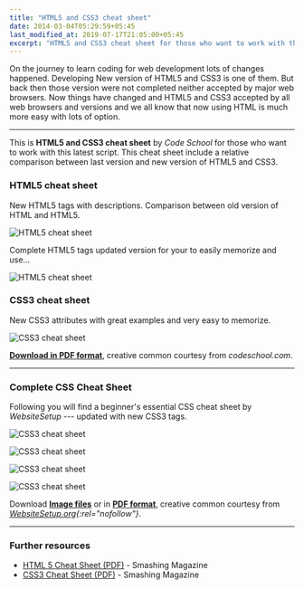 ```yaml
---
title: "HTML5 and CSS3 cheat sheet"
date: 2014-03-04T05:29:59+05:45
last_modified_at: 2019-07-17T21:05:00+05:45
excerpt: "HTML5 and CSS3 cheat sheet for those who want to work with this latest script."
---
```


On the journey to learn coding for web development lots of changes happened. Developing New version of HTML5 and CSS3 is one of them. But back then those version were not completed neither accepted by major web browsers. Now things have changed and HTML5 and CSS3 accepted by all web browsers and versions and we all know that now using HTML is much more easy with lots of option.

---

This is **HTML5 and CSS3 cheat sheet** by _Code School_ for those who want to work with this latest script. This cheat sheet include a relative comparison between last version and new version of HTML5 and CSS3.

### HTML5 cheat sheet

New HTML5 tags with descriptions. Comparison between old version of HTML and HTML5.

![HTML5 cheat sheet](/uploads/20140304-html5-cheat-sheet-p1.png)

Complete HTML5 tags updated version for your to easily memorize and use...

![HTML5 cheat sheet](/uploads/20140304-html5-cheat-sheet-p2.png)

### CSS3 cheat sheet

New CSS3 attributes with great examples and very easy to memorize.

![CSS3 cheat sheet](/uploads/20140304-css3-cheat-sheet.png)

[**Download in PDF format**](https://www.dropbox.com/s/uxyszu9uxo978ik/20140304-html5-and-css3-cheat-sheet.pdf?raw=1), creative common courtesy from _codeschool.com_.

---

### Complete CSS Cheat Sheet

Following you will find a beginner's essential CSS cheat sheet by _WebsiteSetup_ --- updated with new CSS3 tags.

![CSS3 cheat sheet](/uploads/20140304-css-cheat-sheet-p1.png)

![CSS3 cheat sheet](/uploads/20140304-css-cheat-sheet-p2.png)

![CSS3 cheat sheet](/uploads/20140304-css-cheat-sheet-p3.png)

![CSS3 cheat sheet](/uploads/20140304-css-cheat-sheet-p4.png)

Download [**Image files**](https://www.dropbox.com/s/9sw100xvnplng8q/20140304-css-cheat-sheet.zip?dl=1) or in [**PDF format**](https://www.dropbox.com/s/126wkqz071jc7hz/20140304-wsu-css-cheat-sheet.pdf?raw=1), creative common courtesy from _[WebsiteSetup.org](https://websitesetup.org/css3-cheat-sheet/){:rel="nofollow"}_.

---

### Further resources

- <a href="http://www.smashingmagazine.com/2009/07/06/html-5-cheat-sheet-pdf/" rel="nofollow">HTML 5 Cheat Sheet (PDF)</a> - Smashing Magazine
- <a href="http://www.smashingmagazine.com/2009/07/13/css-3-cheat-sheet-pdf/" rel="nofollow">CSS3 Cheat Sheet (PDF)</a> - Smashing Magazine
